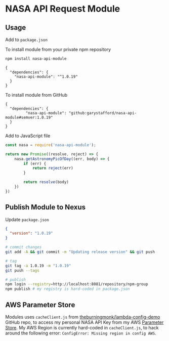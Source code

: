 # NASA API Request Module

## Usage

Add to `package.json`

To install module from your private npm repository

```bash
npm install nasa-api-module
```

```text
{
  "dependencies": {
    "nasa-api-module": "^1.0.19"
  }
}
```

To install module from GitHub

```text
{
  "dependencies": {
         "nasa-api-module": "github:garystafford/nasa-api-module#semver:1.0.19"
  }
}
```

Add to JavaScript file

```javascript
const nasa = require('nasa-api-module');

return new Promise((resolve, reject) => {
    nasa.getAstronomyPicOfDay((err, body) => {
        if (err) {
            return reject(err)
        }

        return resolve(body)
    })
})
```

## Publish Module to Nexus

Update `package.json`

```json
{
  "version": "1.0.19"
}
```

```bash
# commit changes
git add -A && git commit -m "Updating release version" && git push

# tag
git tag -a 1.0.19 -m "1.0.19"
git push --tags

# publish
npm login --registry=http://localhost:8081/repository/npm-group
npm publish # my registry is hard-coded in package.json
```

## AWS Parameter Store

Modules uses `cacheClient.js` from [theburningmonk/lambda-config-demo](https://github.com/theburningmonk/lambda-config-demo) GitHub repo, to access my personal NASA API Key from my AWS [Parameter Store](https://docs.aws.amazon.com/systems-manager/latest/userguide/systems-manager-paramstore.html). My AWS Region is currently hard-coded in `cacheClient.js`, to hack around the following error: `ConfigError: Missing region in config AWS`.

